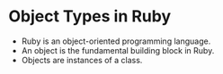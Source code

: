 # Object Types in Ruby

- Ruby is an object-oriented programming language.
- An object is the fundamental building block in Ruby.
- Objects are instances of a class.